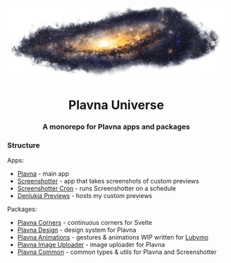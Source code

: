 ![Galaxy](./banner.png)

<div align="center">
  <h1>Plavna Universe</h1>
  <h3>A monorepo for Plavna apps and packages</h3>
</div>


### Structure

Apps:

- [Plavna](apps/plavna) - main app
- [Screenshotter](apps/screenshotter) - app that takes screenshots of custom previews
- [Screenshotter Cron](apps/screenshotter-cron) - runs Screenshotter on a schedule
- [Denlukia Previews](apps/denlukia-previews) - hosts my custom previews

Packages:

- [Plavna Corners](packages/corners) - continuous corners for Svelte
- [Plavna Design](packages/design) - design system for Plavna
- [Plavna Animations](packages/animations) - gestures & animations WIP written for [Lubymo](https://plvn.app/lubymo)
- [Plavna Image Uploader](packages/image-uploader) - image uploader for Plavna
- [Plavna Common](packages/common) - common types & utils for Plavna and Screenshotter
